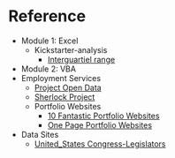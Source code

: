 # Reference

- Module 1:  Excel
  - Kickstarter-analysis
    - [Interguartiel range](https://www.thoughtco.com/what-is-the-interquartile-range-rule-3126244)
- Module 2:  VBA
- Employment Services
  - [Project Open Data](https://github.com/project-open-data/)
  - [Sherlock Project](https://github.com/sherlock-project/sherlock)
  - Portfolio Websites
    - [10 Fantastic Portfolio Websites](https://bestfolios.medium.com/10-fantastic-portfolio-websites-from-silicon-valley-design-leads-2d84b384dba6)
    - [One Page Portfolio Websites](https://bestfolios.medium.com/10-fantastic-portfolio-websites-from-silicon-valley-design-leads-2d84b384dba6)
- Data Sites
  - [United_States Congress-Legislators](https://github.com/unitedstates/congress-legislators)
